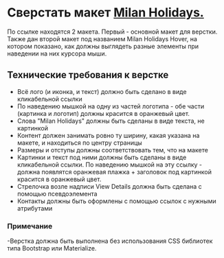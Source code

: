 # Сверстать макет [Milan Holidays.](https://www.figma.com/file/B2YYD62F3K1HqP96OUoC9D/Milan-Holidays?type=design&node-id=0-1&t=twN5WkZV1PzSfDUR-0)

По ссылке находятся 2 макета.
Первый - основной макет для верстки.
Также дан второй макет под названием Milan Holidays Hover, на котором показано, как должны выглядеть разные элементы при наведении на них курсора мыши.

## Технические требования к верстке

-   Всё лого (и иконка, и текст) должно быть сделано в виде кликабельной ссылки
-   По наведению мышкой на одну из частей логотипа - обе части (картинка и логотип) должны красится в оранжевый цвет.
-   Слова "Milan Holidays" должны быть сделаны в виде текста, не картинкой
-   Контент должен занимать ровно ту ширину, какая указана на макете, и находиться по центру страницы
-   Размеры и отступы должны соответствовать тем, что на макете
-   Картинки и текст под ними должны быть сделаны в виде кликабельной ссылки. По наведению мышкой на эту ссылку - должна появлятся оранжевая плажка + заголовок под картинкой красится в оранжевый цвет.
-   Стрелочка возле надписи View Details должна быть сделана с помощью псевдоэлемента
-   Контакты должны быть оформлены с помощью ссылок с нужными атрибутами

### Примечание

-Верстка должна быть выполнена без использования CSS библиотек типа Bootstrap или Materialize.
